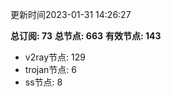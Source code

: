 更新时间2023-01-31 14:26:27

**总订阅: 73**
**总节点: 663**
**有效节点: 143**
- v2ray节点: 129
- trojan节点: 6
- ss节点: 8
